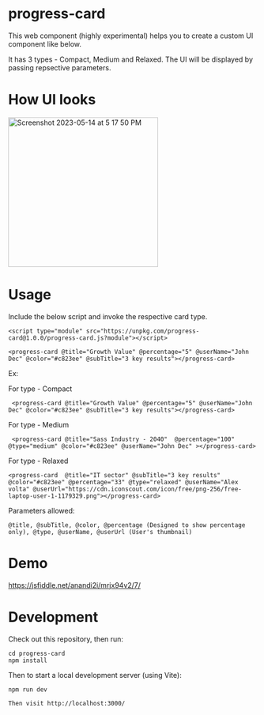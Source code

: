 # progress-card

 This web component (highly experimental) helps you to create a custom UI component like below.

  It has 3 types - Compact, Medium and Relaxed. The UI will be displayed by passing repsective parameters.

# How UI looks

<img width="303" alt="Screenshot 2023-05-14 at 5 17 50 PM" src="https://github.com/reachoutanandgopinath/ember-progress-card/assets/122727376/a8fc85e0-60a3-4866-8934-d1c4efbad365">

# Usage

Include the below script and invoke the respective card type.


    <script type="module" src="https://unpkg.com/progress-card@1.0.0/progress-card.js?module"></script>

    <progress-card @title="Growth Value" @percentage="5" @userName="John Dec" @color="#c823ee" @subTitle="3 key results"></progress-card>


Ex:

   For type - Compact 

     <progress-card @title="Growth Value" @percentage="5" @userName="John Dec" @color="#c823ee" @subTitle="3 key results"></progress-card>

   For type - Medium
   
     <progress-card @title="Sass Industry - 2040"  @percentage="100" @type="medium" @color="#c823ee" @userName="John Dec" ></progress-card>

   For type - Relaxed
   
    <progress-card  @title="IT sector" @subTitle="3 key results" @color="#c823ee" @percentage="33" @type="relaxed" @userName="Alex volta" @userUrl="https://cdn.iconscout.com/icon/free/png-256/free-laptop-user-1-1179329.png"></progress-card>


Parameters allowed:

    @title, @subTitle, @color, @percentage (Designed to show percentage only), @type, @userName, @userUrl (User's thumbnail)

# Demo

 https://jsfiddle.net/anandi2i/mrjx94v2/7/


# Development

 Check out this repository, then run:
 
    cd progress-card
    npm install


Then to start a local development server (using Vite):

    npm run dev
    
    Then visit http://localhost:3000/